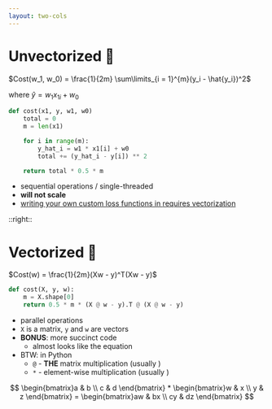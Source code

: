 ```yaml
---
layout: two-cols
---
```


# Unvectorized 🐢

<div></div>

$Cost(w_1, w_0) = \frac{1}{2m} \sum\limits_{i = 1}^{m}(y_i - \hat{y_i})^2$

where $\hat{y} = w_1x_{1i} + w_0$

```py
def cost(x1, y, w1, w0)
    total = 0
    m = len(x1)

    for i in range(m):
        y_hat_i = w1 * x1[i] + w0
        total += (y_hat_i - y[i]) ** 2

    return total * 0.5 * m
```

- sequential operations / single-threaded
- **will not scale**
- [writing your own custom loss functions in <logos-tensorflow /> requires vectorization][1]

[1]: https://towardsdatascience.com/creating-custom-loss-functions-using-tensorflow-2-96c123d5ce6c

::right::

# Vectorized 🐇

<div class="mt-6"></div>

$Cost(w) = \frac{1}{2m}(Xw - y)^T(Xw - y)$

```py
def cost(X, y, w):
    m = X.shape[0]
    return 0.5 * m * (X @ w - y).T @ (X @ w - y)
```

- parallel operations
- `X` is a matrix, `y` and `w` are vectors
- **BONUS**: more succinct code
  + almost looks like the equation
- BTW: in Python
  - `@` - **THE** matrix multiplication (usually <mdi-check class="text-green-500" />)
  - `*` - element-wise multiplication (usually <mdi-close class="text-red-500" />)
  
$$
\begin{bmatrix}a & b \\ c & d \end{bmatrix} * 
\begin{bmatrix}w & x \\ y & z \end{bmatrix} =
\begin{bmatrix}aw & bx \\ cy & dz \end{bmatrix}
$$